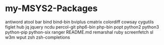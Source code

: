 # my-MSYS2-Packages

antiword
atool
bar
bind
bind-bin
bviplus
cmatrix
colordiff
cowsay
cygutils
figlet
hub
jq
jquery
ncdu
percol-git
php6-bin
php-bin
popt
python2
python3
python-pip
python-six
ranger
README.md
remarshal
ruby
screenfetch
sl
w3m
wput
zsh
zsh-completions
